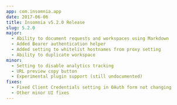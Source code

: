 ```yaml
---
app: com.insomnia.app
date: 2017-06-06
title: Insomnia v5.2.0 Release
slug: 5.2.0
major:
  - Ability to document requests and workspaces using Markdown
  - Added Bearer authentication helper
  - Added setting to whitelist hostnames from proxy setting
  - Ability to duplicate workspace
minor:
  - Setting to disable analytics tracking
  - URL preview copy button
  - Experimental plugin support (still undocumented)
fixes:
  - Fixed Client Credentials setting in OAuth form not changing
  - Other minor UI fixes
---
```


